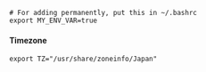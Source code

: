 ---
---

```shell
# For adding permanently, put this in ~/.bashrc
export MY_ENV_VAR=true
```

#### Timezone
```shell
export TZ="/usr/share/zoneinfo/Japan"
```
